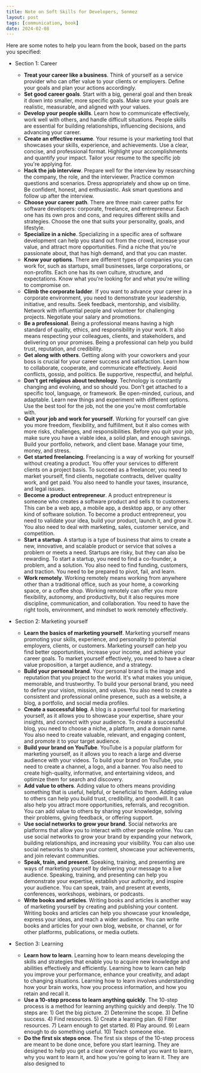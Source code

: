 ```yaml
---
title: Note on Soft Skills for Developers, Sonmez
layout: post
tags: [communication, book]
date: 2024-02-08
---
```

Here are some notes to help you learn from the book, based on the parts you specified:

- Section 1: Career
    - **Treat your career like a business**. Think of yourself as a service provider who can offer value to your clients or employers. Define your goals and plan your actions accordingly.
    - **Set good career goals**. Start with a big, general goal and then break it down into smaller, more specific goals. Make sure your goals are realistic, measurable, and aligned with your values.
    - **Develop your people skills**. Learn how to communicate effectively, work well with others, and handle difficult situations. People skills are essential for building relationships, influencing decisions, and advancing your career.
    - **Create an effective resume**. Your resume is your marketing tool that showcases your skills, experience, and achievements. Use a clear, concise, and professional format. Highlight your accomplishments and quantify your impact. Tailor your resume to the specific job you're applying for.
    - **Hack the job interview**. Prepare well for the interview by researching the company, the role, and the interviewer. Practice common questions and scenarios. Dress appropriately and show up on time. Be confident, honest, and enthusiastic. Ask smart questions and follow up after the interview.
    - **Choose your career path**. There are three main career paths for software developers: corporate, freelance, and entrepreneur. Each one has its own pros and cons, and requires different skills and strategies. Choose the one that suits your personality, goals, and lifestyle.
    - **Specialize in a niche**. Specializing in a specific area of software development can help you stand out from the crowd, increase your value, and attract more opportunities. Find a niche that you're passionate about, that has high demand, and that you can master.
    - **Know your options**. There are different types of companies you can work for, such as startups, small businesses, large corporations, or non-profits. Each one has its own culture, structure, and expectations. Know what you're looking for and what you're willing to compromise on.
    - **Climb the corporate ladder**. If you want to advance your career in a corporate environment, you need to demonstrate your leadership, initiative, and results. Seek feedback, mentorship, and visibility. Network with influential people and volunteer for challenging projects. Negotiate your salary and promotions.
    - **Be a professional**. Being a professional means having a high standard of quality, ethics, and responsibility in your work. It also means respecting your colleagues, clients, and stakeholders, and delivering on your promises. Being a professional can help you build trust, reputation, and credibility.
    - **Get along with others**. Getting along with your coworkers and your boss is crucial for your career success and satisfaction. Learn how to collaborate, cooperate, and communicate effectively. Avoid conflicts, gossip, and politics. Be supportive, respectful, and helpful.
    - **Don't get religious about technology**. Technology is constantly changing and evolving, and so should you. Don't get attached to a specific tool, language, or framework. Be open-minded, curious, and adaptable. Learn new things and experiment with different options. Use the best tool for the job, not the one you're most comfortable with.
    - **Quit your job and work for yourself**. Working for yourself can give you more freedom, flexibility, and fulfillment, but it also comes with more risks, challenges, and responsibilities. Before you quit your job, make sure you have a viable idea, a solid plan, and enough savings. Build your portfolio, network, and client base. Manage your time, money, and stress.
    - **Get started freelancing**. Freelancing is a way of working for yourself without creating a product. You offer your services to different clients on a project basis. To succeed as a freelancer, you need to market yourself, find clients, negotiate contracts, deliver quality work, and get paid. You also need to handle your taxes, insurance, and legal issues.
    - **Become a product entrepreneur**. A product entrepreneur is someone who creates a software product and sells it to customers. This can be a web app, a mobile app, a desktop app, or any other kind of software solution. To become a product entrepreneur, you need to validate your idea, build your product, launch it, and grow it. You also need to deal with marketing, sales, customer service, and competition.
    - **Start a startup**. A startup is a type of business that aims to create a new, innovative, and scalable product or service that solves a problem or meets a need. Startups are risky, but they can also be rewarding. To start a startup, you need to find a co-founder, a problem, and a solution. You also need to find funding, customers, and traction. You need to be prepared to pivot, fail, and learn.
    - **Work remotely**. Working remotely means working from anywhere other than a traditional office, such as your home, a coworking space, or a coffee shop. Working remotely can offer you more flexibility, autonomy, and productivity, but it also requires more discipline, communication, and collaboration. You need to have the right tools, environment, and mindset to work remotely effectively.

- Section 2: Marketing yourself
    - **Learn the basics of marketing yourself**. Marketing yourself means promoting your skills, experience, and personality to potential employers, clients, or customers. Marketing yourself can help you find better opportunities, increase your income, and achieve your career goals. To market yourself effectively, you need to have a clear value proposition, a target audience, and a strategy.
    - **Build your personal brand**. Your personal brand is the image and reputation that you project to the world. It's what makes you unique, memorable, and trustworthy. To build your personal brand, you need to define your vision, mission, and values. You also need to create a consistent and professional online presence, such as a website, a blog, a portfolio, and social media profiles.
    - **Create a successful blog**. A blog is a powerful tool for marketing yourself, as it allows you to showcase your expertise, share your insights, and connect with your audience. To create a successful blog, you need to choose a niche, a platform, and a domain name. You also need to create valuable, relevant, and engaging content, and promote it to your target audience.
    - **Build your brand on YouTube**. YouTube is a popular platform for marketing yourself, as it allows you to reach a large and diverse audience with your videos. To build your brand on YouTube, you need to create a channel, a logo, and a banner. You also need to create high-quality, informative, and entertaining videos, and optimize them for search and discovery.
    - **Add value to others**. Adding value to others means providing something that is useful, helpful, or beneficial to them. Adding value to others can help you build trust, credibility, and goodwill. It can also help you attract more opportunities, referrals, and recognition. You can add value to others by sharing your knowledge, solving their problems, giving feedback, or offering support.
    - **Use social networks to grow your brand**. Social networks are platforms that allow you to interact with other people online. You can use social networks to grow your brand by expanding your network, building relationships, and increasing your visibility. You can also use social networks to share your content, showcase your achievements, and join relevant communities.
    - **Speak, train, and present**. Speaking, training, and presenting are ways of marketing yourself by delivering your message to a live audience. Speaking, training, and presenting can help you demonstrate your expertise, establish your authority, and inspire your audience. You can speak, train, and present at events, conferences, workshops, webinars, or podcasts.
    - **Write books and articles**. Writing books and articles is another way of marketing yourself by creating and publishing your content. Writing books and articles can help you showcase your knowledge, express your ideas, and reach a wider audience. You can write books and articles for your own blog, website, or channel, or for other platforms, publications, or media outlets.

- Section 3: Learning
    - **Learn how to learn**. Learning how to learn means developing the skills and strategies that enable you to acquire new knowledge and abilities effectively and efficiently. Learning how to learn can help you improve your performance, enhance your creativity, and adapt to changing situations. Learning how to learn involves understanding how your brain works, how you process information, and how you retain and recall it.
    - **Use a 10-step process to learn anything quickly**. The 10-step process is a method for learning anything quickly and deeply. The 10 steps are: 1) Get the big picture. 2) Determine the scope. 3) Define success. 4) Find resources. 5) Create a learning plan. 6) Filter resources. 7) Learn enough to get started. 8) Play around. 9) Learn enough to do something useful. 10) Teach someone else.
    - **Do the first six steps once**. The first six steps of the 10-step process are meant to be done once, before you start learning. They are designed to help you get a clear overview of what you want to learn, why you want to learn it, and how you're going to learn it. They are also designed to